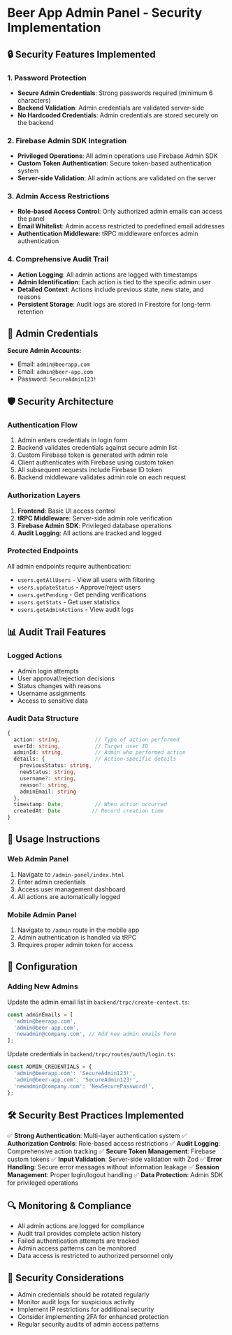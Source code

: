 # Beer App Admin Panel - Security Implementation

## 🔒 Security Features Implemented

### 1. Password Protection
- **Secure Admin Credentials**: Strong passwords required (minimum 6 characters)
- **Backend Validation**: Admin credentials are validated server-side
- **No Hardcoded Credentials**: Admin credentials are stored securely on the backend

### 2. Firebase Admin SDK Integration
- **Privileged Operations**: All admin operations use Firebase Admin SDK
- **Custom Token Authentication**: Secure token-based authentication system
- **Server-side Validation**: All admin actions are validated on the server

### 3. Admin Access Restrictions
- **Role-based Access Control**: Only authorized admin emails can access the panel
- **Email Whitelist**: Admin access restricted to predefined email addresses
- **Authentication Middleware**: tRPC middleware enforces admin authentication

### 4. Comprehensive Audit Trail
- **Action Logging**: All admin actions are logged with timestamps
- **Admin Identification**: Each action is tied to the specific admin user
- **Detailed Context**: Actions include previous state, new state, and reasons
- **Persistent Storage**: Audit logs are stored in Firestore for long-term retention

## 🔐 Admin Credentials

**Secure Admin Accounts:**
- Email: `admin@beerapp.com`
- Email: `admin@beer-app.com`
- Password: `SecureAdmin123!`

## 🛡️ Security Architecture

### Authentication Flow
1. Admin enters credentials in login form
2. Backend validates credentials against secure admin list
3. Custom Firebase token is generated with admin role
4. Client authenticates with Firebase using custom token
5. All subsequent requests include Firebase ID token
6. Backend middleware validates admin role on each request

### Authorization Layers
1. **Frontend**: Basic UI access control
2. **tRPC Middleware**: Server-side admin role verification
3. **Firebase Admin SDK**: Privileged database operations
4. **Audit Logging**: All actions are tracked and logged

### Protected Endpoints
All admin endpoints require authentication:
- `users.getAllUsers` - View all users with filtering
- `users.updateStatus` - Approve/reject users
- `users.getPending` - Get pending verifications
- `users.getStats` - Get user statistics
- `users.getAdminActions` - View audit logs

## 📊 Audit Trail Features

### Logged Actions
- Admin login attempts
- User approval/rejection decisions
- Status changes with reasons
- Username assignments
- Access to sensitive data

### Audit Data Structure
```typescript
{
  action: string,           // Type of action performed
  userId: string,           // Target user ID
  adminId: string,          // Admin who performed action
  details: {                // Action-specific details
    previousStatus: string,
    newStatus: string,
    username?: string,
    reason?: string,
    adminEmail: string
  },
  timestamp: Date,          // When action occurred
  createdAt: Date          // Record creation time
}
```

## 🚀 Usage Instructions

### Web Admin Panel
1. Navigate to `/admin-panel/index.html`
2. Enter admin credentials
3. Access user management dashboard
4. All actions are automatically logged

### Mobile Admin Panel
1. Navigate to `/admin` route in the mobile app
2. Admin authentication is handled via tRPC
3. Requires proper admin token for access

## 🔧 Configuration

### Adding New Admins
Update the admin email list in `backend/trpc/create-context.ts`:
```typescript
const adminEmails = [
  'admin@beerapp.com',
  'admin@beer-app.com',
  'newadmin@company.com', // Add new admin emails here
];
```

Update credentials in `backend/trpc/routes/auth/login.ts`:
```typescript
const ADMIN_CREDENTIALS = {
  'admin@beerapp.com': 'SecureAdmin123!',
  'admin@beer-app.com': 'SecureAdmin123!',
  'newadmin@company.com': 'NewSecurePassword!',
};
```

## 🛠️ Security Best Practices Implemented

✅ **Strong Authentication**: Multi-layer authentication system
✅ **Authorization Controls**: Role-based access restrictions
✅ **Audit Logging**: Comprehensive action tracking
✅ **Secure Token Management**: Firebase custom tokens
✅ **Input Validation**: Server-side validation with Zod
✅ **Error Handling**: Secure error messages without information leakage
✅ **Session Management**: Proper login/logout handling
✅ **Data Protection**: Admin SDK for privileged operations

## 🔍 Monitoring & Compliance

- All admin actions are logged for compliance
- Audit trail provides complete action history
- Failed authentication attempts are tracked
- Admin access patterns can be monitored
- Data access is restricted to authorized personnel only

## 🚨 Security Considerations

- Admin credentials should be rotated regularly
- Monitor audit logs for suspicious activity
- Implement IP restrictions for additional security
- Consider implementing 2FA for enhanced protection
- Regular security audits of admin access patterns